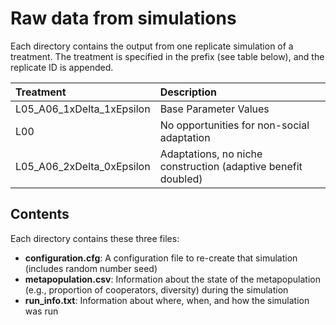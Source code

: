 # Raw data from simulations

Each directory contains the output from one replicate simulation of a treatment. The treatment is specified in the prefix (see table below), and the replicate ID is appended.

| Treatment                  | Description                                    |
|:---------------------------|:-----------------------------------------------|
| L05_A06_1xDelta_1xEpsilon  | Base Parameter Values                          |
| L00                        | No opportunities for non-social adaptation     |
| L05_A06_2xDelta_0xEpsilon  | Adaptations, no niche construction (adaptive benefit doubled) |


## Contents

Each directory contains these three files:

* **configuration.cfg**: A configuration file to re-create that simulation (includes random number seed)
* **metapopulation.csv**: Information about the state of the metapopulation (e.g., proportion of cooperators, diversity) during the simulation
* **run_info.txt**: Information about where, when, and how the simulation was run

